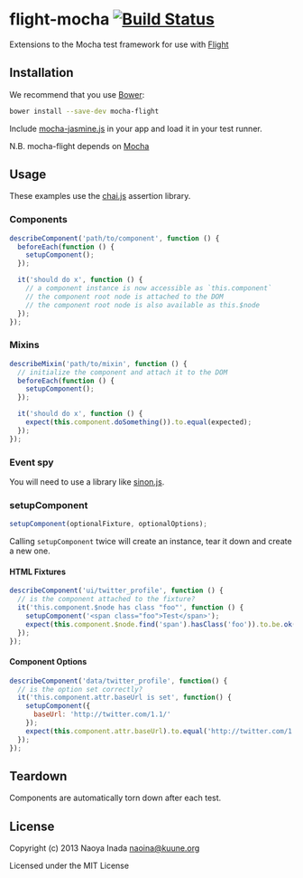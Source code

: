 # flight-mocha [![Build Status](https://travis-ci.org/flightjs/mocha-flight.png?branch=master)](https://travis-ci.org/flightjs/mocha-flight)

Extensions to the Mocha test framework for use with [Flight](https://github.com/flightjs/flight)

## Installation

We recommend that you use [Bower](http://bower.io/):

```bash
bower install --save-dev mocha-flight
```

Include [mocha-jasmine.js](https://raw.github.com/flightjs/mocha-flight/master/lib/mocha-flight.js)
in your app and load it in your test runner.

N.B. mocha-flight depends on [Mocha](https://github.com/visionmedia/mocha)

## Usage

These examples use the [chai.js](http://chaijs.com/) assertion library.

### Components

```javascript
describeComponent('path/to/component', function () {
  beforeEach(function () {
    setupComponent();
  });

  it('should do x', function () {
    // a component instance is now accessible as `this.component`
    // the component root node is attached to the DOM
    // the component root node is also available as this.$node
  });
});
```

### Mixins

```javascript
describeMixin('path/to/mixin', function () {
  // initialize the component and attach it to the DOM
  beforeEach(function () {
    setupComponent();
  });

  it('should do x', function () {
    expect(this.component.doSomething()).to.equal(expected);
  });
});
```

### Event spy

You will need to use a library like [sinon.js](https://github.com/cjohansen/Sinon.JS).

### setupComponent

```javascript
setupComponent(optionalFixture, optionalOptions);
```

Calling `setupComponent` twice will create an instance, tear it down and create a new one.

#### HTML Fixtures

```javascript
describeComponent('ui/twitter_profile', function () {
  // is the component attached to the fixture?
  it('this.component.$node has class "foo"', function () {
    setupComponent('<span class="foo">Test</span>');
    expect(this.component.$node.find('span').hasClass('foo')).to.be.ok();
  });
});
```

#### Component Options

```javascript
describeComponent('data/twitter_profile', function() {
  // is the option set correctly?
  it('this.component.attr.baseUrl is set', function() {
    setupComponent({
      baseUrl: 'http://twitter.com/1.1/'
    });
    expect(this.component.attr.baseUrl).to.equal('http://twitter.com/1.1/');
  });
});
```

## Teardown

Components are automatically torn down after each test.

## License

Copyright (c) 2013 Naoya Inada <naoina@kuune.org>

Licensed under the MIT License
